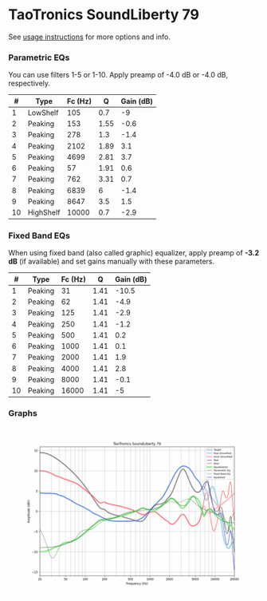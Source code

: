 # TaoTronics SoundLiberty 79
See [usage instructions](https://github.com/jaakkopasanen/AutoEq#usage) for more options and info.

### Parametric EQs
You can use filters 1-5 or 1-10. Apply preamp of -4.0 dB or -4.0 dB, respectively.

|   # | Type      |   Fc (Hz) |    Q |   Gain (dB) |
|-----|-----------|-----------|------|-------------|
|   1 | LowShelf  |       105 | 0.7  |        -9   |
|   2 | Peaking   |       153 | 1.55 |        -0.6 |
|   3 | Peaking   |       278 | 1.3  |        -1.4 |
|   4 | Peaking   |      2102 | 1.89 |         3.1 |
|   5 | Peaking   |      4699 | 2.81 |         3.7 |
|   6 | Peaking   |        57 | 1.91 |         0.6 |
|   7 | Peaking   |       762 | 3.31 |         0.7 |
|   8 | Peaking   |      6839 | 6    |        -1.4 |
|   9 | Peaking   |      8647 | 3.5  |         1.5 |
|  10 | HighShelf |     10000 | 0.7  |        -2.9 |

### Fixed Band EQs
When using fixed band (also called graphic) equalizer, apply preamp of **-3.2 dB** (if available) and set gains manually with these parameters.

|   # | Type    |   Fc (Hz) |    Q |   Gain (dB) |
|-----|---------|-----------|------|-------------|
|   1 | Peaking |        31 | 1.41 |       -10.5 |
|   2 | Peaking |        62 | 1.41 |        -4.9 |
|   3 | Peaking |       125 | 1.41 |        -2.9 |
|   4 | Peaking |       250 | 1.41 |        -1.2 |
|   5 | Peaking |       500 | 1.41 |         0.2 |
|   6 | Peaking |      1000 | 1.41 |         0.1 |
|   7 | Peaking |      2000 | 1.41 |         1.9 |
|   8 | Peaking |      4000 | 1.41 |         2.8 |
|   9 | Peaking |      8000 | 1.41 |        -0.1 |
|  10 | Peaking |     16000 | 1.41 |        -5   |

### Graphs
![](./TaoTronics%20SoundLiberty%2079.png)
